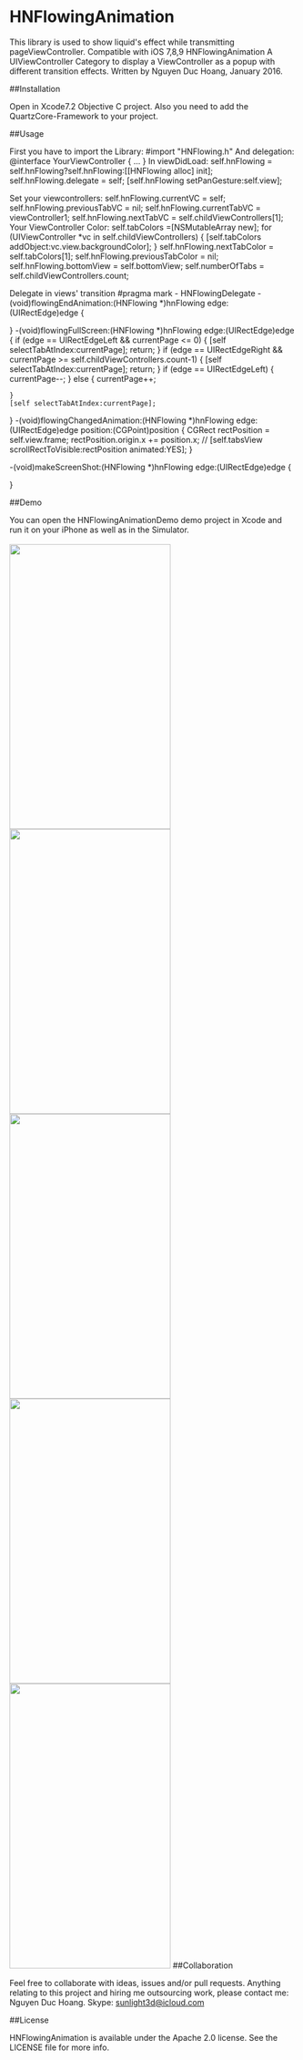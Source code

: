 # HNFlowingAnimation
This library is used to show liquid's effect while transmitting pageViewController. Compatible with iOS 7,8,9
HNFlowingAnimation
A UIViewController Category to display a ViewController as a popup with different transition effects.
Written by Nguyen Duc Hoang, January 2016.

##Installation

Open in Xcode7.2 Objective C project. Also you need to add the QuartzCore-Framework to your project.

##Usage

First you have to import the Library:
\#import "HNFlowing.h"
And delegation:
@interface YourViewController<HNFlowingDelegate> {
...
}
In viewDidLoad:
self.hnFlowing = self.hnFlowing?self.hnFlowing:[[HNFlowing alloc] init];
self.hnFlowing.delegate = self;
[self.hnFlowing setPanGesture:self.view];

Set your viewcontrollers:
self.hnFlowing.currentVC = self;
self.hnFlowing.previousTabVC = nil;
self.hnFlowing.currentTabVC = viewController1;
self.hnFlowing.nextTabVC = self.childViewControllers[1];
Your ViewController Color:
self.tabColors =[NSMutableArray new];
for (UIViewController *vc in self.childViewControllers) {     [self.tabColors addObject:vc.view.backgroundColor];
}
self.hnFlowing.nextTabColor = self.tabColors[1];
self.hnFlowing.previousTabColor = nil;
self.hnFlowing.bottomView = self.bottomView;
self.numberOfTabs = self.childViewControllers.count;

Delegate in views' transition
\#pragma mark - HNFlowingDelegate
-(void)flowingEndAnimation:(HNFlowing *)hnFlowing edge:(UIRectEdge)edge {
    
}
-(void)flowingFullScreen:(HNFlowing *)hnFlowing edge:(UIRectEdge)edge {
    if (edge == UIRectEdgeLeft && currentPage <= 0) {
        [self selectTabAtIndex:currentPage];
        return;
    }
    if (edge == UIRectEdgeRight && currentPage >= self.childViewControllers.count-1) {
        [self selectTabAtIndex:currentPage];
        return;
    }
    if (edge == UIRectEdgeLeft) {
        currentPage--;
    } else {
        currentPage++;
        
    }
    [self selectTabAtIndex:currentPage];
    
}
-(void)flowingChangedAnimation:(HNFlowing *)hnFlowing edge:(UIRectEdge)edge position:(CGPoint)position {
    CGRect rectPosition = self.view.frame;
    rectPosition.origin.x += position.x;
    //    [self.tabsView scrollRectToVisible:rectPosition animated:YES];
}

-(void)makeScreenShot:(HNFlowing *)hnFlowing edge:(UIRectEdge)edge {
    
}

##Demo

You can open the HNFlowingAnimationDemo demo project in Xcode and run it on your iPhone as well as in the Simulator.
<br></br>
<img src="https://raw.github.com/sunlight3d/HNFlowingAnimation/master/assets/pic01.png" width="283" height="500"/>
<img src="https://raw.github.com/sunlight3d/HNFlowingAnimation/master/assets/pic02.png" width="283" height="500"/>
<img src="https://raw.github.com/sunlight3d/HNFlowingAnimation/master/assets/pic03.png" width="283" height="500"/>
<img src="https://raw.github.com/sunlight3d/HNFlowingAnimation/master/assets/pic04.png" width="283" height="500"/>
<img src="https://raw.github.com/sunlight3d/HNFlowingAnimation/master/assets/pic05.png" width="283" height="500"/>
##Collaboration

Feel free to collaborate with ideas, issues and/or pull requests.
Anything relating to this project and hiring me outsourcing work, please contact me:
Nguyen Duc Hoang. Skype: sunlight3d@icloud.com

##License

HNFlowingAnimation is available under the Apache 2.0 license. See the LICENSE file for more info.
